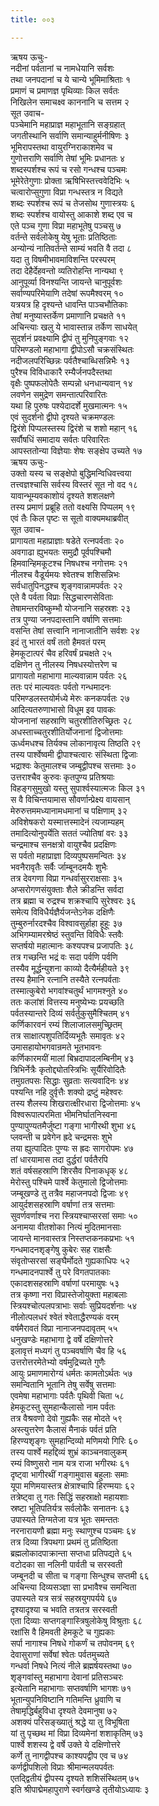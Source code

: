 ```yaml
---
title: ००३

---
```

ऋषय ऊचुः-  
नदीनां पर्वतानां च नामधेयानि सर्वशः  
तथा जनपदानां च ये चान्ये भूमिमाश्रिताः १  
प्रमाणं च प्रमाणज्ञ पृथिव्याः किल सर्वतः  
निखिलेन समाचक्ष्व काननानि च सत्तम २  
सूत उवाच-  
पञ्चेमानि महाप्राज्ञ महाभूतानि सङ्ग्रहात्  
जगतीस्थानि सर्वाणि समान्याहुर्मनीषिणः ३  
भूमिरापस्तथा वायुरग्निराकाशमेव च  
गुणोत्तराणि सर्वाणि तेषां भूमिः प्रधानतः ४  
शब्दस्पर्शश्च रूपं च रसो गन्धश्च पञ्चमः  
भूमेरेतेगुणाः प्रोक्ता ऋषिभिस्तत्त्ववेदिभिः ५  
चत्वारोप्सुगुणा विप्रा गन्धस्तत्र न विद्यते  
शब्दः स्पर्शश्च रूपं च तेजसोथ गुणास्त्रयः ६  
शब्दः स्पर्शश्च वायोस्तु आकाशे शब्द एव च  
एते पञ्च गुणा विप्रा महाभूतेषु पञ्चसु ७  
वर्तन्ते सर्वलोकेषु येषु भूताः प्रतिष्ठिताः  
अन्योन्यं नातिवर्तन्ते साम्यं भवति वै तदा ८  
यदा तु विषमीभावमाविशन्ति परस्परम्  
तदा देहैर्देहवन्तो व्यतिरोहन्ति नान्यथा ९  
आनुपूर्व्या विनश्यन्ति जायन्ते चानुपूर्वशः  
सर्वाण्यपरिमेयाणि तदेषां रूपमैश्वरम् १०  
यत्रयत्र हि दृश्यन्ते धावन्ति पाञ्चभौतिकाः  
तेषां मनुष्यास्तर्केण प्रमाणानि प्रचक्षते ११  
अचिन्त्याः खलु ये भावास्तान्न तर्केण साधयेत्  
सुदर्शनं प्रवक्ष्यामि द्वीपं तु मुनिपुङ्गवाः १२  
परिमण्डलो महाभागा द्वीपोऽसौ चक्रसंस्थितः  
नदीजलपरिच्छिन्नः पर्वतैश्चाब्धिसन्निभैः १३  
पुरैश्च विविधाकारै रम्यैर्जनपदैस्तथा  
वृक्षैः पुष्पफलोपेतैः सम्पन्नो धनधान्यवान् १४  
लवणेन समुद्रेण समन्तात्परिवारितः  
यथा हि पुरुषः पश्येदादर्शे मुखमात्मनः १५  
एवं सुदर्शनो द्वीपो दृश्यते चक्रमण्डलः  
द्विरंशे पिप्पलस्तस्य द्विरंशे च शशो महान् १६  
सर्वौषधिं समादाय सर्वतः परिवारितः  
आपस्ततोन्या विज्ञेयाः शेषः सङ्क्षेप उच्यते १७  
ऋषय ऊचुः-  
उक्तो यस्य च सङ्क्षेपो बुद्धिमन्विधिवत्त्वया  
तत्त्वज्ञश्चासि सर्वस्य विस्तरं सूत नो वद १८  
यावान्भूम्यवकाशोयं दृश्यते शशलक्षणे  
तस्य प्रमाणं प्रब्रूहि ततो वक्ष्यसि पिप्पलम् १९  
एवं तैः किल पृष्टः स सूतो वाक्यमथाब्रवीत्  
सूत उवाच-  
प्रागायता महाप्राज्ञाः षडेते रत्नपर्वताः २०  
अवगाढा ह्युभयतः समुद्रौ पूर्वपश्चिमौ  
हिमवान्हिमकूटश्च निषधश्च नगोत्तमः २१  
नीलश्च वैडूर्यमयः श्वेतश्च शशिसन्निभः  
सर्वधातुपिनद्धश्च शृङ्गवान्नामपर्वतः २२  
एते वै पर्वता विप्राः सिद्धचारणसेविताः  
तेषामन्तरविष्कुम्भौ योजनानि सहस्रशः २३  
तत्र पुण्या जनपदास्तानि वर्षाणि सत्तमाः  
वसन्ति तेषां सत्त्वानि नानाजातीनि सर्वशः २४  
इदं तु भारतं वर्षं ततो हैमवतं परम्  
हेमकूटात्परं चैव हरिवर्षं प्रचक्षते २५  
दक्षिणेन तु नीलस्य निषधस्योत्तरेण च  
प्रागायतो महाभागा माल्यवान्नाम पर्वतः २६  
ततः परं माल्यवतः पर्वतो गन्धमादनः  
परिमण्डलस्तयोर्मध्ये मेरुः कनकपर्वतः २७  
आदित्यतरुणाभासो विधूम इव पावकः  
योजनानां सहस्राणि चतुरशीतिरुच्छ्रितः २८  
अधस्ताच्चतुरशीतिर्योजनानां द्विजोत्तमाः  
ऊर्ध्वमधश्च तिर्यक्च लोकानावृत्य तिष्ठति २९  
तस्य पार्श्वेष्वमी द्वीपाश्चत्वारः संस्थिता द्विजाः  
भद्राश्वः केतुमालश्च जम्बूद्वीपश्च सत्तमाः ३०  
उत्तराश्चैव कुरुवः कृतपुण्य प्रतिश्रयाः  
विहङ्गसुमुखो यस्तु सुपार्श्वस्यात्मजः किल ३१  
स वै विचिन्तयामास सौवर्णान्प्रेक्ष्य वायसान्  
मेरुरुत्तममध्यानामधमानां च पक्षिणाम् ३२  
अविशेषकरो यस्मात्तस्मादेनं त्यजाम्यहम्  
तमादित्योनुपर्येति सततं ज्योतिषां वरः ३३  
चन्द्रमाश्च सनक्षत्रो वायुश्चैव प्रदक्षिणः  
स पर्वतो महाप्राज्ञा दिव्यपुष्पसमन्वितः ३४  
भवनैरावृतैः सर्वैः र्जाम्बूनदमयैः शुभैः  
तत्र देवगणा विप्रा गन्धर्वासुरराक्षसाः ३५  
अप्सरोगणसंयुक्ताः शैले क्रीडन्ति सर्वदा  
तत्र ब्रह्मा च रुद्रश्च शक्रश्चापि सुरेश्वरः ३६  
समेत्य विविधैर्यज्ञैर्यजन्तेऽनेक दक्षिणैः  
तुम्बुरुर्नारदश्चैव विश्वावसुर्हाहा हूहूः ३७  
अभिगम्यामरश्रेष्ठं स्तुवन्ति विविधैः स्तवैः  
सप्तर्षयो महात्मानः कश्यपश्च प्रजापतिः ३८  
तत्र गच्छन्ति भद्रं वः सदा पर्वणि पर्वणि  
तस्यैव मूर्द्धन्युशना काव्यो दैत्यैर्महीयते ३९  
तस्य हैमानि रत्नानि तस्यैते रत्नपर्वताः  
तस्मात्कुबेरो भगवांश्चतुर्थं भागमश्नुते ४०  
ततः कलांशं वित्तस्य मनुष्येभ्यः प्रयच्छति  
पर्वतस्यान्तरे दिव्यं सर्वर्तुकुसुमैश्चितम् ४१  
कर्णिकारवनं रम्यं शिलाजालसमुच्छ्रितम्  
तत्र साक्षात्पशुपतिर्दिव्यभूतैः समावृतः ४२  
उमासहायोभगवान्रमते भूतभावनः  
कर्णिकारमयीं मालां बिभ्रदापादलम्बिनीम् ४३  
त्रिभिर्नेत्रैः कृतोद्द्योतस्त्रिभिः सूर्यैरिवोदितैः  
तमुग्रतपसः सिद्धाः सुव्रताः सत्यवादिनः ४४  
पश्यन्ति नहि दुर्वृत्तैः शक्यो द्रष्टुं महेश्वरः  
तस्य शैलस्य शिखरात्क्षीरधारा द्विजोत्तमाः ४५  
विश्वरूपात्परमिता भीमनिर्घातनिस्वना  
पुण्यापुण्यतमैर्जुष्टा गङ्गा भागीरथी शुभा ४६  
प्लवन्ती च प्रवेगेन ह्रदे चन्द्रमसः शुभे  
तया ह्युत्पादितः पुण्यः स ह्रदः सागरोपमः ४७  
तां धारयामास तदा दुर्द्धरां पर्वतैरपि  
शतं वर्षसहस्राणि शिरसैव पिनाकधृक् ४८  
मेरोस्तु पश्चिमे पार्श्वे केतुमालो द्विजोत्तमाः  
जम्बूखण्डे तु तत्रैव महाजनपदो द्विजाः ४९  
आयुर्दशसहस्राणि वर्षाणां तत्र सत्तमाः  
सुवर्णवर्णाश्च नरा स्त्रियश्चाप्सरसां समाः ५०  
अनामया वीतशोका नित्यं मुदितमानसाः  
जायन्ते मानवास्तत्र निस्तप्तकनकप्रभाः ५१  
गन्धमादनशृङ्गेषु कुबेरः सह राक्षसैः  
संवृतोप्सरसां सङ्घैर्मोदते गुह्यकाधिपः ५२  
गन्धमादनपार्श्वे तु परे विगतपातकाः  
एकादशसहस्राणि वर्षाणां परमायुषः ५३  
तत्र कृष्णा नरा विप्रास्तेजोयुक्ता महाबलाः  
स्त्रियश्चोत्पलपत्राभाः सर्वाः सुप्रियदर्शनाः ५४  
नीलोत्पलधरं श्वेतं श्वेताद्धैरण्यकं वरम्  
वर्षमैरावतं विप्रा नानाजनपदावृतम् ५५  
धनुखण्डेः महाभागा द्वे वर्षे दक्षिणोत्तरे  
इलावृत्तं मध्यगं तु पञ्चवर्षाणि चैव हि ५६  
उत्तरोत्तरमेतेभ्यो वर्षमुद्रिच्यते गुणैः  
आयुः प्रमाणमारोग्यं धर्मतः कामतोऽर्थतः ५७  
समन्वितानि भूतानि तेषु सर्वेषु सत्तमाः  
एवमेषा महाभागाः पर्वतैः पृथिवी चिता ५८  
हेमकूटस्तु सुमहान्कैलासो नाम पर्वतः  
तत्र वैश्रवणो देवो गुह्यकैः सह मोदते ५९  
अस्त्युत्तरेण कैलासं मैनाकं पर्वतं प्रति  
हिरण्यशृङ्गः सुमहान्दिव्यो मणिमयो गिरिः ६०  
तस्य पार्श्वे महद्दिव्यं शुभ्रं काञ्चनवालुकम्  
रम्यं विष्णुसरो नाम यत्र राजा भगीरथः ६१  
दृष्ट्वा भागीरथीं गङ्गामुवास बहुलाः समाः  
यूपा मणिमयास्तत्र क्षेत्राश्चापि हिरण्मयाः ६२  
तत्रेष्ट्वा तु गतः सिद्धिं सहस्राक्षो महायशाः  
स्रष्टा भूतिपतिर्यत्र सर्वलोकैः सनातनः ६३  
उपास्यते तिग्मतेजा यत्र भूतः समन्ततः  
नरनारायणौ ब्रह्मा मनुः स्थाणुश्च पञ्चमः ६४  
तत्र दिव्या त्रिपथगा प्रथमं तु प्रतिष्ठिता  
ब्रह्मलोकादपाक्रान्ता सप्तधा प्रतिपद्यते ६५  
वटोदका सा नलिनी पार्वती च सरस्वती  
जम्बूनदी च सीता च गङ्गा सिन्धुश्च सप्तमी ६६  
अचिन्त्या दिव्यसञ्ज्ञा सा प्रभावैश्च समन्विता  
उपास्यते यत्र सत्रं सहस्रयुगपर्यये ६७  
दृश्यादृश्या च भवति तत्रतत्र सरस्वती  
एता दिव्याः सप्तगङ्गास्त्रिषुलोकेषु विश्रुताः ६८  
रक्षांसि वै हिमवती हेमकूटे च गुह्यकाः  
सर्पा नागाश्च निषधे गोकर्णं च तपोवनम् ६९  
देवासुराणां सर्वेषां श्वेतः पर्वतमुच्यते  
गन्धर्वा निषधे नित्यं नीले ब्रह्मर्षयस्तथा ७०  
शृङ्गवांस्तु महाभागा देवानां प्रतिसञ्चरः  
इत्येतानि महाभागाः सप्तवर्षाणि भागशः ७१  
भूतान्युपनिविष्टानि गतिमन्ति ध्रुवाणि च  
तेषामृद्धिर्बहुविधा दृश्यते देवमानुषा ७२  
अशक्यं परिसङ्ख्यातुं श्रद्धे या तु विभूषिता  
यां तु पृच्छथ मां विप्रा दिव्यमेनां शशाकृतिम् ७३  
पार्श्वे शशस्य द्वे वर्षे उक्ते ये दक्षिणोत्तरे  
कर्णे तु नागद्वीपश्च काश्यपद्वीप एव च ७४  
कर्णद्वीपशिलो विप्राः श्रीमान्मलयपर्वतः  
एतद्द्वितीयं द्वीपस्य दृश्यते शशिसंस्थितम् ७५  
इति श्रीपाद्मेमहापुराणे स्वर्गखण्डे तृतीयोऽध्यायः ३